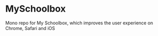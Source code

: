 # MySchoolbox
Mono repo for My Schoolbox, which improves the user experience on Chrome, Safari and iOS
